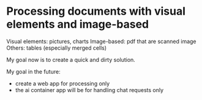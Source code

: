 # Processing documents with visual elements and image-based

Visual elements: pictures, charts
Image-based: pdf that are scanned image
Others: tables (especially merged cells)

My goal now is to create a quick and dirty solution.

My goal in the future:
- create a web app for processing only
- the ai container app will be for handling chat requests only
